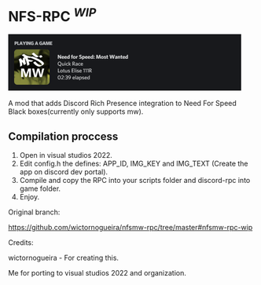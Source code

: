 # NFS-RPC <sup>*WIP*</sup>

<img src="assets/presence.png">  

A mod that adds Discord Rich Presence integration to Need For Speed Black boxes(currently only supports mw).

## Compilation proccess

1. Open in visual studios 2022.
2. Edit config.h the defines: APP_ID, IMG_KEY and IMG_TEXT (Create the app on discord dev portal).
3. Compile and copy the RPC into your scripts folder and discord-rpc into game folder.
4. Enjoy.

Original branch:

https://github.com/wictornogueira/nfsmw-rpc/tree/master#nfsmw-rpc-wip

Credits:

wictornogueira - For creating this.

Me for porting to visual studios 2022 and organization.


